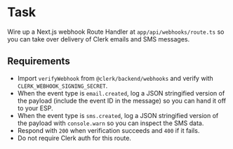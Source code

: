 # Task

Wire up a Next.js webhook Route Handler at `app/api/webhooks/route.ts` so you can take over delivery of Clerk emails and SMS messages.

## Requirements

- Import `verifyWebhook` from `@clerk/backend/webhooks` and verify with `CLERK_WEBHOOK_SIGNING_SECRET`.
- When the event type is `email.created`, log a JSON stringified version of the payload (include the event ID in the message) so you can hand it off to your ESP.
- When the event type is `sms.created`, log a JSON stringified version of the payload with `console.warn` so you can inspect the SMS data.
- Respond with `200` when verification succeeds and `400` if it fails.
- Do not require Clerk auth for this route.
